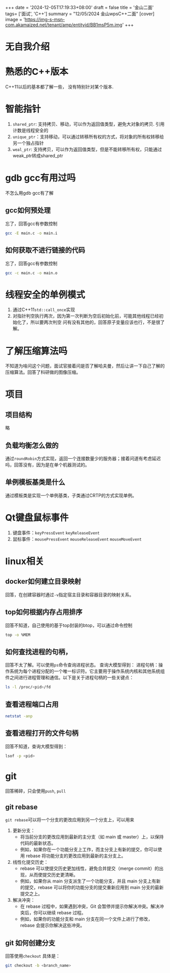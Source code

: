 +++
date = '2024-12-05T17:19:33+08:00'
draft = false
title = '金山二面'
tags=  ['面试', 'C++']
summary = "12/05/2024 金山wpsC++二面"
[cover]
image = 'https://img-s-msn-com.akamaized.net/tenant/amp/entityid/BB1msP5m.img'
+++
# 无自我介绍
# 熟悉的C++版本
C++11以后的基本都了解一些， 没有特别针对某个版本.
# 智能指针
1. `shared_ptr`: 支持拷贝、移动，可以作为返回值类型，避免大对象的拷贝. 引用计数是线程安全的
2. `unique_ptr`：支持移动，可以通过转移所有权的方式，将对象的所有权转移给另一个独占指针
3. `weal_ptr`: 支持拷贝，可以作为返回值类型，但是不能转移所有权，只能通过weak_ptr转成shared_ptr
# gdb gcc有用过吗
不怎么用gdb gcc有了解
## gcc如何预处理
忘了，回答gcc有参数控制
```bash
gcc -E main.c -o main.i
```
## 如何获取不进行链接的代码
忘了，回答gcc有参数控制
```bash
gcc -c main.c -o main.o
```
# 线程安全的单例模式
1. 通过C++11`std::call_once`实现
2. 对指针判空执行两次，因为第一次判断为空后初始化前，可能其他线程已经初始化了，所以要两次判空
问有没有其他的，回答原子变量应该也行，不是很了解。
# 了解压缩算法吗
不知道为啥问这个问题，面试官接着问是否了解哈夫曼，然后让讲一下自己了解的压缩算法。回答了科研做的图像压缩。
# 项目
## 项目结构
略
## 负载均衡怎么做的
通过`roundRobin`方式实现，返回一个连接数量少的服务器；接着问道有考虑延迟吗，回答没有，因为是在单个机器测试的。
## 单例模板基类是什么
通过模板类是实现一个单例基类，子类通过CRTP的方式实现单例。
# Qt键盘鼠标事件
1. 键盘事件：`keyPressEvent` `keyReleaseEvent`
2. 鼠标事件：`mousePressEvent` `mouseReleaseEvent` `mouseMoveEvent`
# linux相关
## docker如何建立目录映射
回答，在创建容器时通过`-v`指定宿主目录和容器目录的映射关系。
## top如何根据内存占用排序
回答不知道，自己使用的基于top封装的btop，可以通过命令控制
```bash
top -o %MEM
```
## 如何查找进程的句柄，
回答不太了解。可以使用`ps`命令查询进程状态。
查询大模型得到：
进程句柄：操作系统为每个进程分配的一个唯一标识符。它主要用于操作系统内核和其他系统组件之间进行进程管理和通信。以下是关于进程句柄的一些关键点：
```bash
ls -l /proc/<pid>/fd
```
## 查看进程端口占用
```bash
netstat -anp 
```
## 查看进程打开的文件句柄
回答不知道，查询大模型得到：
```bash
lsof -p <pid>
```
# git
回答稀碎，只会使用`push`, `pull`
## git rebase
`git rebase`可以将一个分支的更改应用到另一个分支上，可以用来
1. 更新分支：
    - 将当前分支的更改应用到最新的主分支（如 main 或 master）上，以保持代码的最新状态。
    - 例如，如果你在一个功能分支上工作，而主分支上有新的提交，你可以使用 rebase 将功能分支的更改应用到最新的主分支上。
2. 线性化提交历史：
    - rebase 可以使提交历史更加线性，避免合并提交（merge commit）的出现，从而使提交历史更清晰。
    - 例如，如果你从 main 分支派生了一个功能分支，并且 main 分支上有新的提交，rebase 可以将你的功能分支的提交重新应用到 main 分支的最新提交之上。
3. 解决冲突：
    - 在 rebase 过程中，如果遇到冲突，Git 会暂停并提示你解决冲突。解决冲突后，你可以继续 rebase 过程。
    - 例如，如果你的功能分支和 main 分支在同一个文件上进行了修改，rebase 会提示你解决这些冲突。
## git 如何创建分支
回答使用`checkout`
具体是：
```bash
git checkout -b <branch_name>
```
